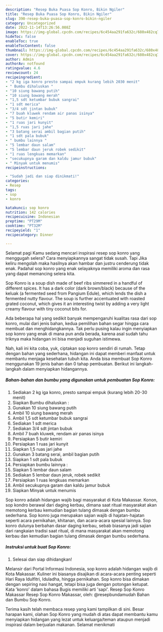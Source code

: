 ```yaml
---
description: "Resep Buka Puasa Sop Konro, Bikin Ngiler"
title: "Resep Buka Puasa Sop Konro, Bikin Ngiler"
slug: 390-resep-buka-puasa-sop-konro-bikin-ngiler
category: Uncategorized
date: 2022-11-14T13:26:56.008Z
image: https://img-global.cpcdn.com/recipes/6c454aa291fa632c/680x482cq70/sop-konro-foto-resep-utama.jpg
hideToc: false
enableToc: true
enableTocContent: false
thumbnail: https://img-global.cpcdn.com/recipes/6c454aa291fa632c/680x482cq70/sop-konro-foto-resep-utama.jpg
cover: https://img-global.cpcdn.com/recipes/6c454aa291fa632c/680x482cq70/sop-konro-foto-resep-utama.jpg
author: Admin
authorAv: notfound
ratingvalue: 4.6
reviewcount: 24
recipeingredient:
- "2 kg iga konro presto sampai empuk kurang lebih 2030 menit"
- " Bumbu dihaluskan "
- "10 siung bawang putih"
- "10 siung bawang merah"
- "1,5 sdt ketumbar bubuk sangrai"
- "1 sdt merica"
- "3/4 sdt jintan bubuk"
- "7 buah kluwek rendam air panas isinya"
- "5 butir kemiri"
- "1 ruas jari kunyit"
- "1,5 ruas jari jahe"
- "3 batang serai ambil bagian putih"
- "1 sdt pala bubuk"
- " bumbu lainnya "
- "5 lembar daun salam"
- "5 lembar daun jeruk robek sedikit"
- "1 ruas lengkuas memarkan"
- "secukupnya garam dan kaldu jamur bubuk"
- " Minyak untuk menumis"
recipeinstructions:

- "Sudah jadi dan siap dinikmati!"
categories:
- Resep
tags:
- sop
- konro

katakunci: sop konro 
nutrition: 142 calories
recipecuisine: Indonesian
preptime: "PT29M"
cooktime: "PT32M"
recipeyield: "1"
recipecategory: Dinner

---
```



Selamat pagi Kamu sedang mencari inspirasi resep sop konro yang menggugah selera? Cara menyiapkannya sangat tidak susah. Tapi Jika keliru mengolah maka hasilnya akan hambar dan justru cenderung tidak enak. Padahal sop konro yang enak selayaknya memiliki aroma dan rasa yang dapat memancing selera kita.


Sop Konro is a soup dish made of beef ribs simmered in a handful of different spices. It has a dark color (dark brown/black) because of the keluak (a fermented seed from Pangium Edule), which lends the dish a fermented nutty flavour. The soup is further accentuated with roasted grated coconut, which gives it an interesting twist by adding a very light creamy flavour with tiny coconut bits for.

Ada beberapa hal yang sedikit banyak mempengaruhi kualitas rasa dari sop konro, mulai dari jenis bahan, kedua pemilihan bahan segar hingga cara membuat dan menghidangkannya. Tak perlu pusing kalau ingin menyiapkan sop konro yang enak di mana pun anda berada, karena asal sudah tahu triknya maka hidangan ini bisa menjadi suguhan istimewa.


Nah, kali ini kita coba, yuk, ciptakan sop konro sendiri di rumah. Tetap dengan bahan yang sederhana, hidangan ini dapat memberi manfaat untuk membantu menjaga kesehatan tubuh kita. Anda bisa membuat Sop Konro menggunakan 19 jenis bahan dan 0 tahap pembuatan. Berikut ini langkah-langkah dalam menyiapkan hidangannya.

<!--inarticleads1-->

##### Bahan-bahan dan bumbu yang digunakan untuk pembuatan Sop Konro:

1. Sediakan 2 kg iga konro, presto sampai empuk (kurang lebih 20-30 menit)
1. Siapkan  Bumbu dihaluskan :
1. Gunakan 10 siung bawang putih
1. Ambil 10 siung bawang merah
1. Ambil 1,5 sdt ketumbar bubuk sangrai
1. Sediakan 1 sdt merica
1. Sediakan 3/4 sdt jintan bubuk
1. Ambil 7 buah kluwek, rendam air panas isinya
1. Persiapkan 5 butir kemiri
1. Persiapkan 1 ruas jari kunyit
1. Siapkan 1,5 ruas jari jahe
1. Gunakan 3 batang serai, ambil bagian putih
1. Siapkan 1 sdt pala bubuk
1. Persiapkan  bumbu lainnya :
1. Siapkan 5 lembar daun salam
1. Sediakan 5 lembar daun jeruk, robek sedikit
1. Persiapkan 1 ruas lengkuas memarkan
1. Ambil secukupnya garam dan kaldu jamur bubuk
1. Siapkan  Minyak untuk menumis


Sop konro adalah hidangan wajib bagi masyarakat di Kota Makassar. Konon, sop kondro berawal dari daging kerbau, dimana saat ritual masyarakat akan memotong kerbau kemudian bagian tulang dimasak dengan bumbu sederhana. Sop konro juga merupakan sajian wajib di hajatan-hajatan seperti acara pernikahan, khitanan, dan acara-acara spesial lainnya. Sop konro dulunya berbahan dasar daging kerbau, sebab biasanya jadi sajian dari rangkaian tradisi saat ritual, di mana masyarakat akan memotong kerbau dan kemudian bagian tulang dimasak dengan bumbu sederhana. 

<!--inarticleads2-->

##### Instruksi untuk buat Sop Konro:


1. Selesai dan siap dihidangkan!

Melansir dari Portal Informasi Indonesia, sop konro adalah hidangan wajib di Kota Makassar. Kuliner ini biasanya disajikan di acara-acara penting seperti Hari Raya Idulfitri, Iduladha, hingga pernikahan. Sop konro bisa dimakan dengan sepiring nasi hangat, tetapi bisa juga dengan potongan ketupat. Kata &#39;konro&#39; dalam bahasa Bugis memiliki arti &#39;sapi&#39;. Resep Sop Konro Makassar Resep Sop Konro Makassar, oleh: @resepbundamudah⁣ Bahan dan Bumbu Sop Konro. 

Terima kasih telah membaca resep yang kami tampilkan di sini. Besar harapan kami, olahan Sop Konro yang mudah di atas dapat membantu kamu menyiapkan hidangan yang lezat untuk keluarga/teman ataupun menjadi inspirasi dalam berjualan makanan. Selamat menikmati
